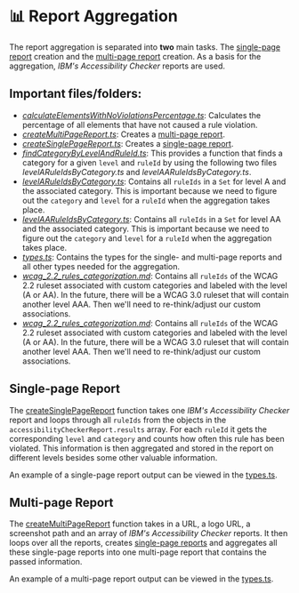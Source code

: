 # 📊 Report Aggregation

The report aggregation is separated into **two** main tasks. The [single-page report](#single-page-report) creation and the [multi-page report](#multi-page-report) creation. As a basis for the aggregation, _IBM's Accessibility Checker_ reports are used.

## Important files/folders:

- _[calculateElementsWithNoViolationsPercentage.ts](./calculateElementsWithNoViolationsPercentage.ts)_: Calculates the percentage of all elements that have not caused a rule violation.
- _[createMultiPageReport.ts](./createMultiPageReport.ts)_: Creates a [multi-page report](#multi-page-report).
- _[createSinglePageReport.ts](./createSinglePageReport.ts)_: Creates a [single-page report](#single-page-report).
- _[findCategoryByLevelAndRuleId.ts](./findCategoryByLevelAndRuleId.ts)_: This provides a function that finds a category for a given `level` and `ruleId` by using the following two files _levelARuleIdsByCategory.ts_ and _levelAARuleIdsByCategory.ts_.
- _[levelARuleIdsByCategory.ts](./levelARuleIdsByCategory.ts)_: Contains all `ruleIds` in a `Set` for level A and the associated category. This is important because we need to figure out the `category` and `level` for a `ruleId` when the aggregation takes place.
- _[levelAARuleIdsByCategory.ts](./levelAARuleIdsByCategory.ts)_: Contains all `ruleIds` in a `Set` for level AA and the associated category. This is important because we need to figure out the `category` and `level` for a `ruleId` when the aggregation takes place.
- _[types.ts](./types.ts)_: Contains the types for the single- and multi-page reports and all other types needed for the aggregation.
- _[wcag_2.2_rules_categorization.md](./wcag_2.2_rules_categorization.md)_: Contains all `ruleIds` of the WCAG 2.2 ruleset associated with custom categories and labeled with the level (A or AA). In the future, there will be a WCAG 3.0 ruleset that will contain another level AAA. Then we'll need to re-think/adjust our custom associations.
- _[wcag_2.2_rules_categorization.md](./wcag_2.2_rules_categorization.md)_: Contains all `ruleIds` of the WCAG 2.2 ruleset associated with custom categories and labeled with the level (A or AA). In the future, there will be a WCAG 3.0 ruleset that will contain another level AAA. Then we'll need to re-think/adjust our custom associations.

## Single-page Report

The [createSinglePageReport](./createMultiPageReport.ts) function takes one _IBM's Accessibility Checker_ report and loops through all `ruleIds` from the objects in the `accessibilityCheckerReport.results` array.
For each `ruleId` it gets the corresponding `level` and `category` and counts how often this rule has been violated.
This information is then aggregated and stored in the report on different levels besides some other valuable information.

An example of a single-page report output can be viewed in the [types.ts](./types.ts).

## Multi-page Report

The [createMultiPageReport](./createMultiPageReport.ts) function takes in a URL, a logo URL, a screenshot path and an array of _IBM's Accessibility Checker_ reports. It then loops over all the reports, creates [single-page reports](#single-page-report) and aggregates all these single-page reports into one multi-page report that contains the passed information.

An example of a multi-page report output can be viewed in the [types.ts](./types.ts).
